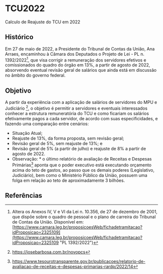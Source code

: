 # TCU2022
 Calculo de Reajuste do TCU em 2022

## Histórico
Em 27 de maio de 2022, a Presidente do Tribunal de Contas da União, Ana Arraes, encaminhou à Câmara dos Deputados o Projeto de Lei - PL n. 1392/2022[^1], que visa corrigir a remuneração dos servidores efetivos e comissionados do quadro do órgão em 13%, a partir de agosto de 2022, absorvendo eventual revisão geral de salários que ainda está em discussão no âmbito do governo federal.

## Objetivo
A partir da experiência com a aplicação de salários de servidores do MPU e Judiciário [^2], o objetivo é permitir a servidores e eventuais interessados conhecer a estrutura remuneratória do TCU e como ficariam os salários efetivamente pagos a cada servidor, de acordo com suas especificidades, e fazendo uma comparação entre cenários:
* Situação Atual;
* Reajuste de 13%, da forma proposta, sem revisão geral;
* Revisão geral de 5%, sem reajuste de 13%; e
* Revisão geral de 5% (a partir de julho) e reajuste de 8% a partir de agosto de 2022.
* Observação: * o último relatório de avaliação de Receitas e Despesas Primárias[^3] aponta que o poder executivo está executando orçamento acima do teto de gastos, ao passo que os demais poderes (Legislativo, Judiciário), bem como o Ministério Público da União, possuem uma folga em relação ao teto de aproximadamente 3 bilhões.

## Referências
[^1]:  Altera os Anexos IV, V e VI da Lei n. 10.356, de 27 de dezembro de 2001, que dispõe sobre o quadro de pessoal e o plano de carreira do Tribunal de Contas da União. Disponível em: [https://www.camara.leg.br/proposicoesWeb/fichadetramitacao?idProposicao=2325109](https://www.camara.leg.br/proposicoesWeb/fichadetramitacao?idProposicao=2325109 "PL 1392/2022")

[^2]:  https://josebarbosa.com.br/novopcs

[^3]:  https://www.tesourotransparente.gov.br/publicacoes/relatorio-de-avaliacao-de-receitas-e-despesas-primarias-rardp/2022/14
